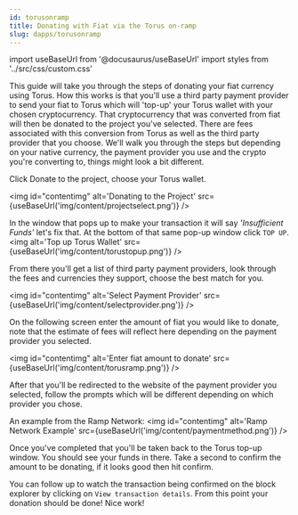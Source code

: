 ```yaml
---
id: torusonramp
title: Donating with Fiat via the Torus on-ramp
slug: dapps/torusonramp
---
```

import useBaseUrl from '@docusaurus/useBaseUrl'
import styles from '../src/css/custom.css'

This guide will take you through the steps of donating your fiat currency using Torus. How this works is that you'll use a third party payment provider to send your fiat to Torus which will 'top-up' your Torus wallet with your chosen cryptocurrency. That cryptocurrency that was converted from fiat will then be donated to the project you've selected. There are fees associated with this conversion from Torus as well as the third party provider that you choose. We'll walk you through the steps but depending on your native currency, the payment provider you use and the crypto you're converting to, things might look a bit different.

Click Donate to the project, choose your Torus wallet.

<img id="contentimg" alt='Donating to the Project' src={useBaseUrl('img/content/projectselect.png')} />

In the window that pops up to make your transaction it will say *'Insufficient Funds'* let's fix that. At the bottom of that same pop-up window click `TOP UP`.
<img alt='Top up Torus Wallet' src={useBaseUrl('img/content/torustopup.png')} />

From there you'll get a list of third party payment providers, look through the fees and currencies they support, choose the best match for you.

<img id="contentimg" alt='Select Payment Provider' src={useBaseUrl('img/content/selectprovider.png')} />

On the following screen enter the amount of fiat you would like to donate, note that the estimate of fees will reflect here depending on the payment provider you selected.

<img id="contentimg" alt='Enter fiat amount to donate' src={useBaseUrl('img/content/torusramp.png')} />

After that you'll be redirected to the website of the payment provider you selected, follow the prompts which will be different depending on which provider you chose.

An example from the Ramp Network:
<img id="contentimg" alt='Ramp Network Example' src={useBaseUrl('img/content/paymentmethod.png')} />

 Once you've completed that you'll be taken back to the Torus top-up window. You should see your funds in there. Take a second to confirm the amount to be donating, if it looks good then hit confirm.

You can follow up to watch the transaction being confirmed on the block explorer by clicking on `View transaction details`. From this point your donation should be done! Nice work!

